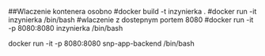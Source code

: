 ##Wlaczenie kontenera osobno
#docker build -t inzynierka .
#docker run -it inzynierka /bin/bash
#wlaczenie z dostepnym portem 8080
#docker run -it -p 8080:8080 inzynierka /bin/bash


docker run -it -p 8080:8080 snp-app-backend /bin/bash